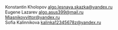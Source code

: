 Konstantin Kholopov algo.lesnaya.skazka@yandex.ru<br>
Eugene Lazarev algo.asus399@mail.ru<br>
Miasnikovvittor@yandex.ru<br>
Sofia Kalinnikova kalinka12345678z@yandex.ru<br>
